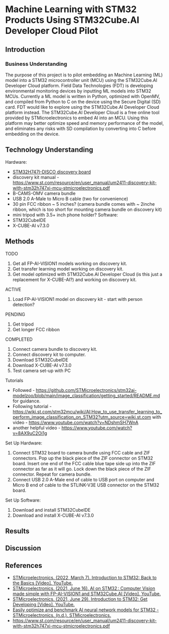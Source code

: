 # Machine Learning with STM32 Products Using STM32Cube.AI Developer Cloud Pilot
## Introduction
### Business Understanding
The purpose of this project is to pilot embedding an Machine Learning (ML) model into a STM32 microcontroller unit (MCU) using the STM32Cube.AI Developer Cloud platform. Field Data Technologies (FDT) is developing environmental monitoring devices by inputting ML models into STM32 MCUs. Currently a ML model is written in Python, optimized with OpenMV, and compiled from Python to C on the device using the Secure Digital (SD) card. FDT would like to explore using the STM32Cube.AI Developer Cloud platform instead. The STM32Cube.AI Developer Cloud is a free online tool provided by STMicroelectronics to embed AI into an MCU. Using this platform may better optimize speed and memory performance of the model, and eliminates any risks with SD compilation by converting into C before embedding on the device.

## Technology Understanding
Hardware:
- [STM32H747I-DISCO discovery board](https://www.st.com/en/evaluation-tools/stm32h747i-disco.html)
- discovery kit manual - https://www.st.com/resource/en/user_manual/um2411-discovery-kit-with-stm32h747xi-mcu-stmicroelectronics.pdf
- B-CAMS-OMV camera bundle
- USB 2.0 A-Male to Micro B cable (two for convenience)
- 30 pin FCC ribbon ~ 5 inches? (camera bundle comes with ~ 2inche ribbon, which is too short for mounting camera bundle on discovery kit)
- mini tripod with 3.5+ inch phone holder?
Software:
-  STM32CubeIDE
-  X-CUBE-AI v7.3.0

## Methods
TODO
1. Get all FP-AI-VISION1 models working on discovery kit.
2. Get transfer learning model working on discovery kit.
3. Get model optimized with STM32Cube.AI Developer Cloud (is this just a replacement for X-CUBE-AI?) and working on discovery kit.

ACTIVE
1. Load FP-AI-VISION1 model on discovery kit - start with person detection?

PENDING
1. Get tripod
2. Get longer FCC ribbon 

COMPLETED
1. Connect camera bundle to discovery kit.
2. Connect discovery kit to computer.
3. Download STM32CubeIDE
4. Download X-CUBE-AI v7.3.0
5. Test camera set-up with PC


Tutorials
- Followed - https://github.com/STMicroelectronics/stm32ai-modelzoo/blob/main/image_classification/getting_started/README.md for guidance.
- Following tutorial - https://wiki.st.com/stm32mcu/wiki/AI:How_to_use_transfer_learning_to_perform_image_classification_on_STM32?utm_source=wiki.st.com with video - https://www.youtube.com/watch?v=NDshmSH7WnA
- another helpful video - https://www.youtube.com/watch?v=8AX9uC2Oi1g

Set Up Hardware: 
1. Connect STM32 board to camera bundle using FCC cable and ZIF connectors. Pop up the black piece of the ZIF connector on STM32 board. Insert one end of the FCC cable blue tape side up into the ZIF connector as far as it will go. Lock down the black piece of the ZIF connector. Repeat for camera bundle.
2. Connect USB 2.0 A-Male end of cable to USB port on computer and Micro B end of cable to the STLINK-V3E USB connector on the STM32 board.

Set Up Software:
1. Download and install STM32CubeIDE
2. Download and install X-CUBE-AI v7.3.0

## Results

## Discussion

## References
- [STMicroelectronics. (2022, March 7). Introduction to STM32: Back to the Basics [Video]. YouTube.](https://www.youtube.com/watch?v=8DmJ7pnFE5M)
- [STMicroelectronics. (2021, June 16). AI on STM32 : Computer Vision made simple with FP-AI-VISION1 and STM32Cube.AI [Video]. YouTube.](https://www.youtube.com/watch?v=NDshmSH7WnA)
- [STMicroelectronics. (2021, June 29). Introduction to STM32: Get Developing [Video]. YouTube.](https://www.youtube.com/watch?v=0OjPY-3qMNU)
- [Easily optimize and benchmark AI neural network models for STM32 - STMicroelectronics. (n.d.). STMicroelectronics.](https://www.st.com/content/st_com/en/campaigns/stm32cubeai-developer-cloud.html?ecmp=tt30638_gl_ps_jan2023&aw_kw=ai%20stm32&aw_m=e&aw_c=19657952321&aw_tg=kwd-1507034916705&aw_gclid=Cj0KCQjwiZqhBhCJARIsACHHEH80jO7sMyOIo1TPzCi83H1fe60IRyuJX2C5Sc-dZ_GTFxaeaP5QHtYaApJ2EALw_wcB&gclid=Cj0KCQjwiZqhBhCJARIsACHHEH80jO7sMyOIo1TPzCi83H1fe60IRyuJX2C5Sc-dZ_GTFxaeaP5QHtYaApJ2EALw_wcB)
- https://www.st.com/resource/en/user_manual/um2411-discovery-kit-with-stm32h747xi-mcu-stmicroelectronics.pdf

